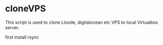 # cloneVPS
This script is used to clone Linode, digitalocean etc VPS to local Virtualbox server.

first install rsync
